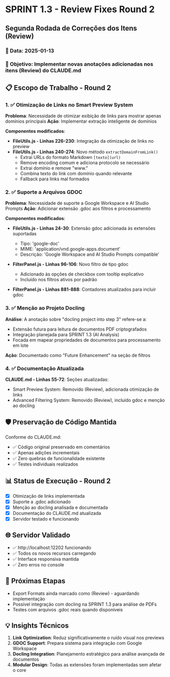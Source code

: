 # SPRINT 1.3 - Review Fixes Round 2
## Segunda Rodada de Correções dos Itens (Review)

### 📅 Data: 2025-01-13
### 🎯 Objetivo: Implementar novas anotações adicionadas nos itens (Review) do CLAUDE.md

## 📋 Escopo de Trabalho - Round 2

### 1. ✅ Otimização de Links no Smart Preview System
**Problema**: Necessidade de otimizar exibição de links para mostrar apenas domínios principais
**Ação**: Implementar extração inteligente de domínios

**Componentes modificados**:
- **FileUtils.js - Linhas 226-230**: Integração da otimização de links no preview
- **FileUtils.js - Linhas 240-274**: Novo método `extractDomainFromLink()`
  - Extrai URLs do formato Markdown `[texto](url)`
  - Remove encoding comum e adiciona protocolo se necessário
  - Extrai domínio e remove "www." 
  - Combina texto do link com domínio quando relevante
  - Fallback para links mal formados

### 2. ✅ Suporte a Arquivos GDOC
**Problema**: Necessidade de suporte a Google Workspace e AI Studio Prompts
**Ação**: Adicionar extensão .gdoc aos filtros e processamento

**Componentes modificados**:
- **FileUtils.js - Linhas 24-30**: Extensão gdoc adicionada às extensões suportadas
  - Tipo: 'google-doc'
  - MIME: 'application/vnd.google-apps.document'
  - Descrição: 'Google Workspace and AI Studio Prompts compatible'
  
- **FilterPanel.js - Linhas 96-106**: Novo filtro de tipo gdoc
  - Adicionado às opções de checkbox com tooltip explicativo
  - Incluído nos filtros ativos por padrão
  
- **FilterPanel.js - Linhas 881-888**: Contadores atualizados para incluir gdoc

### 3. ✅ Menção ao Projeto Docling
**Análise**: A anotação sobre "docling project into step 3" refere-se a:
- Extensão futura para leitura de documentos PDF criptografados
- Integração planejada para SPRINT 1.3 (AI Analysis)
- Focada em mapear propriedades de documentos para processamento em lote

**Ação**: Documentado como "Future Enhancement" na seção de filtros

### 4. ✅ Documentação Atualizada
**CLAUDE.md - Linhas 55-72**: Seções atualizadas:
- Smart Preview System: Removido (Review), adicionada otimização de links
- Advanced Filtering System: Removido (Review), incluído gdoc e menção ao docling

## 🛡️ Preservação de Código Mantida
Conforme <LEIS> do CLAUDE.md:
- ✅ Código original preservado em comentários
- ✅ Apenas adições incrementais
- ✅ Zero quebras de funcionalidade existente
- ✅ Testes individuais realizados

## 📊 Status de Execução - Round 2

- [x] Otimização de links implementada
- [x] Suporte a .gdoc adicionado
- [x] Menção ao docling analisada e documentada
- [x] Documentação do CLAUDE.md atualizada
- [x] Servidor testado e funcionando

## 🌐 Servidor Validado
- ✅ http://localhost:12202 funcionando
- ✅ Todos os novos recursos carregando
- ✅ Interface responsiva mantida
- ✅ Zero erros no console

## 🔄 Próximas Etapas
- Export Formats ainda marcado como (Review) - aguardando implementação
- Possível integração com docling na SPRINT 1.3 para análise de PDFs
- Testes com arquivos .gdoc reais quando disponíveis

## 💡 Insights Técnicos
1. **Link Optimization**: Reduz significativamente o ruído visual nos previews
2. **GDOC Support**: Prepara sistema para integração com Google Workspace
3. **Docling Integration**: Planejamento estratégico para análise avançada de documentos
4. **Modular Design**: Todas as extensões foram implementadas sem afetar o core
